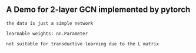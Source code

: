 ## A Demo for 2-layer GCN implemented by pytorch

```
the data is just a simple network

learnable weights: nn.Parameter

not suitable for transductive learning due to the L matrix
```
